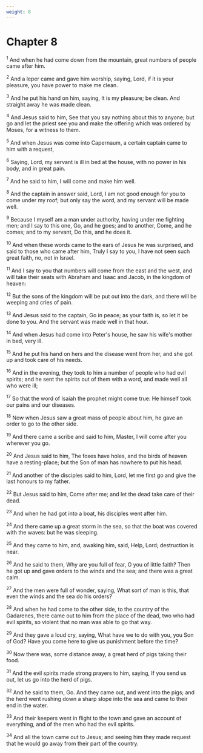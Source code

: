 ```yaml
---
weight: 8
---
```


# Chapter 8

<sup>1</sup> And when he had come down from the mountain, great numbers of people came after him. 

<sup>2</sup> And a leper came and gave him worship, saying, Lord, if it is your pleasure, you have power to make me clean. 

<sup>3</sup> And he put his hand on him, saying, It is my pleasure; be clean. And straight away he was made clean. 

<sup>4</sup> And Jesus said to him, See that you say nothing about this to anyone; but go and let the priest see you and make the offering which was ordered by Moses, for a witness to them. 

<sup>5</sup> And when Jesus was come into Capernaum, a certain captain came to him with a request, 

<sup>6</sup> Saying, Lord, my servant is ill in bed at the house, with no power in his body, and in great pain. 

<sup>7</sup> And he said to him, I will come and make him well. 

<sup>8</sup> And the captain in answer said, Lord, I am not good enough for you to come under my roof; but only say the word, and my servant will be made well. 

<sup>9</sup> Because I myself am a man under authority, having under me fighting men; and I say to this one, Go, and he goes; and to another, Come, and he comes; and to my servant, Do this, and he does it. 

<sup>10</sup> And when these words came to the ears of Jesus he was surprised, and said to those who came after him, Truly I say to you, I have not seen such great faith, no, not in Israel. 

<sup>11</sup> And I say to you that numbers will come from the east and the west, and will take their seats with Abraham and Isaac and Jacob, in the kingdom of heaven: 

<sup>12</sup> But the sons of the kingdom will be put out into the dark, and there will be weeping and cries of pain. 

<sup>13</sup> And Jesus said to the captain, Go in peace; as your faith is, so let it be done to you. And the servant was made well in that hour. 

<sup>14</sup> And when Jesus had come into Peter's house, he saw his wife's mother in bed, very ill. 

<sup>15</sup> And he put his hand on hers and the disease went from her, and she got up and took care of his needs. 

<sup>16</sup> And in the evening, they took to him a number of people who had evil spirits; and he sent the spirits out of them with a word, and made well all who were ill; 

<sup>17</sup> So that the word of Isaiah the prophet might come true: He himself took our pains and our diseases. 

<sup>18</sup> Now when Jesus saw a great mass of people about him, he gave an order to go to the other side. 

<sup>19</sup> And there came a scribe and said to him, Master, I will come after you wherever you go. 

<sup>20</sup> And Jesus said to him, The foxes have holes, and the birds of heaven have a resting-place; but the Son of man has nowhere to put his head. 

<sup>21</sup> And another of the disciples said to him, Lord, let me first go and give the last honours to my father. 

<sup>22</sup> But Jesus said to him, Come after me; and let the dead take care of their dead. 

<sup>23</sup> And when he had got into a boat, his disciples went after him. 

<sup>24</sup> And there came up a great storm in the sea, so that the boat was covered with the waves: but he was sleeping. 

<sup>25</sup> And they came to him, and, awaking him, said, Help, Lord; destruction is near. 

<sup>26</sup> And he said to them, Why are you full of fear, O you of little faith? Then he got up and gave orders to the winds and the sea; and there was a great calm. 

<sup>27</sup> And the men were full of wonder, saying, What sort of man is this, that even the winds and the sea do his orders? 

<sup>28</sup> And when he had come to the other side, to the country of the Gadarenes, there came out to him from the place of the dead, two who had evil spirits, so violent that no man was able to go that way. 

<sup>29</sup> And they gave a loud cry, saying, What have we to do with you, you Son of God? Have you come here to give us punishment before the time? 

<sup>30</sup> Now there was, some distance away, a great herd of pigs taking their food. 

<sup>31</sup> And the evil spirits made strong prayers to him, saying, If you send us out, let us go into the herd of pigs. 

<sup>32</sup> And he said to them, Go. And they came out, and went into the pigs; and the herd went rushing down a sharp slope into the sea and came to their end in the water. 

<sup>33</sup> And their keepers went in flight to the town and gave an account of everything, and of the men who had the evil spirits. 

<sup>34</sup> And all the town came out to Jesus; and seeing him they made request that he would go away from their part of the country. 


